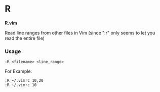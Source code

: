 # R

__R.vim__

Read line ranges from other files in Vim (since ":r" only seems to let you read the entire file)


### Usage

```
:R <filename> <line_range>
```

For Example:

```
:R ~/.vimrc 10,20
:R ~/.vimrc 10
```
